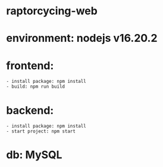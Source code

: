 # raptorcycing-web

# environment: nodejs v16.20.2

# frontend: 
    - install package: npm install
    - build: npm run build
# backend:
    - install package: npm install 
    - start project: npm start
# db: MySQL
